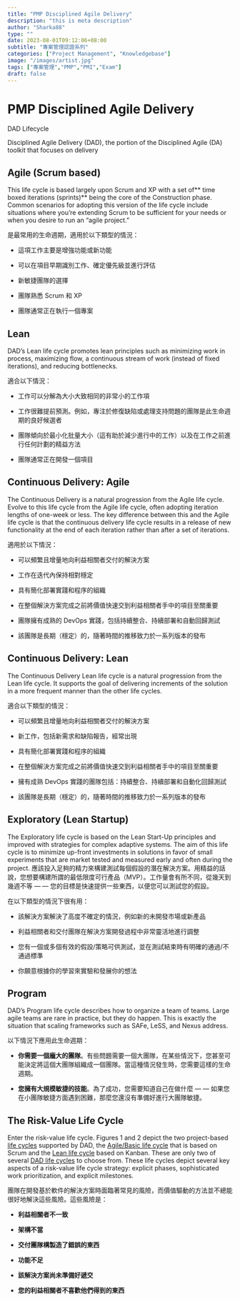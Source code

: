 ```yaml
---
title: "PMP Disciplined Agile Delivery"
description: "this is meta description"
author: "Sharka88"
type: ""
date: 2023-08-01T09:12:06+08:00
subtitle: "專案管理認證系列"
categories: ["Project Management", "Knowledgebase"]
image: "/images/artist.jpg"
tags: ["專案管理","PMP","PMI","Exam"]
draft: false
---
```

# PMP Disciplined Agile Delivery

DAD Lifecycle

Disciplined Agile Delivery (DAD), the portion of the Disciplined Agile (DA) toolkit that focuses on delivery

## Agile (Scrum based)

This life cycle is based largely upon Scrum and XP with a set of** time boxed iterations (sprints)** being the core of the Construction phase. Common scenarios for adopting this version of the life cycle include situations where you’re extending Scrum to be sufficient for your needs or when you desire to run an “agile project.”

是最常用的生命週期，適用於以下類型的情況：

* 這項工作主要是增強功能或新功能

* 可以在項目早期識別工作、確定優先級並進行評估

* 新敏捷團隊的選擇

* 團隊熟悉 Scrum 和 XP

* 團隊通常正在執行一個專案

## Lean

DAD’s Lean life cycle promotes lean principles such as minimizing work in process, maximizing flow, a continuous stream of work (instead of fixed iterations), and reducing bottlenecks.

適合以下情況：

* 工作可以分解為大小大致相同的非常小的工作項

* 工作很難提前預測。例如，專注於修復缺陷或處理支持問題的團隊是此生命週期的良好候選者

* 團隊傾向於最小化批量大小（這有助於減少進行中的工作）以及在工作之前進行任何計劃的精益方法

* 團隊通常正在開發一個項目

## Continuous Delivery: Agile

The Continuous Delivery is a natural progression from the Agile life cycle. Evolve to this life cycle from the Agile life cycle, often adopting iteration lengths of one-week or less. The key difference between this and the Agile life cycle is that the continuous delivery life cycle results in a release of new functionality at the end of each iteration rather than after a set of iterations.

適用於以下情況：

* 可以頻繁且增量地向利益相關者交付的解決方案

* 工作在迭代內保持相對穩定

* 具有簡化部署實踐和程序的組織

* 在整個解決方案完成之前將價值快速交到利益相關者手中的項目至關重要

* 團隊擁有成熟的 DevOps 實踐，包括持續整合、持續部署和自動回歸測試

* 該團隊是長期（穩定）的，隨著時間的推移致力於一系列版本的發布

## Continuous Delivery: Lean

The Continuous Delivery Lean life cycle is a natural progression from the Lean life cycle. It supports the goal of delivering increments of the solution in a more frequent manner than the other life cycles.

適合以下類型的情況：

* 可以頻繁且增量地向利益相關者交付的解決方案

* 新工作，包括新需求和缺陷報告，經常出現

* 具有簡化部署實踐和程序的組織

* 在整個解決方案完成之前將價值快速交到利益相關者手中的項目至關重要

* 擁有成熟 DevOps 實踐的團隊包括：持續整合、持續部署和自動化回歸測試

* 該團隊是長期（穩定）的，隨著時間的推移致力於一系列版本的發布

## Exploratory (Lean Startup)

The Exploratory life cycle is based on the Lean Start-Up principles and improved with strategies for complex adaptive systems. The aim of this life cycle is to minimize up-front investments in solutions in favor of small experiments that are market tested and measured early and often during the project. 應該投入足夠的精力來構建測試每個假設的潛在解決方案。用精益的話說，您想要構建所謂的最低限度可行產品（MVP）。工作量會有所不同，從幾天到幾週不等 — — 您的目標是快速提供一些東西，以便您可以測試您的假設。

在以下類型的情況下很有用：

* 該解決方案解決了高度不確定的情況，例如新的未開發市場或新產品

* 利益相關者和交付團隊在解決方案開發過程中非常靈活地進行調整

* 您有一個或多個有效的假設/策略可供測試，並在測試結束時有明確的通過/不通過標準

* 你願意根據你的學習來實驗和發展你的想法

## Program

DAD’s Program life cycle describes how to organize a team of teams. Large agile teams are rare in practice, but they do happen. This is exactly the situation that scaling frameworks such as SAFe, LeSS, and Nexus address.

以下情況下應用此生命週期：

* **你需要一個龐大的團隊**。有些問題需要一個大團隊，在某些情況下，您甚至可能決定將這個大團隊組織成一個團隊。當這種情況發生時，您需要這樣的生命週期。

* **您擁有大規模敏捷的技能**。為了成功，您需要知道自己在做什麼 — — 如果您在小團隊敏捷方面遇到困難，那麼您還沒有準備好進行大團隊敏捷。

## The Risk-Value Life Cycle

Enter the risk-value life cycle. Figures 1 and 2 depict the two project-based [life cycles](https://www.pmi.org/disciplined-agile/lifecycle) supported by DAD, the [Agile/Basic life cycle](https://www.pmi.org/disciplined-agile/lifecycle/agile-lifecycle) that is based on Scrum and the [Lean life cycle](https://www.pmi.org/disciplined-agile/lifecycle/lean-lifecycle) based on Kanban. These are only two of several [DAD life cycles](https://www.pmi.org/disciplined-agile/lifecycle) to choose from. These life cycles depict several key aspects of a risk-value life cycle strategy: explicit phases, sophisticated work prioritization, and explicit milestones.

團隊在開發基於軟件的解決方案時面臨著常見的風險，而價值驅動的方法並不總能很好地解決這些風險。這些風險是：

* **利益相關者不一致**

* **架構不當**

* **交付團隊構製造了錯誤的東西**

* **功能不足**

* **該解決方案尚未準備好遞交**

* **您的利益相關者不喜歡他們得到的東西**
